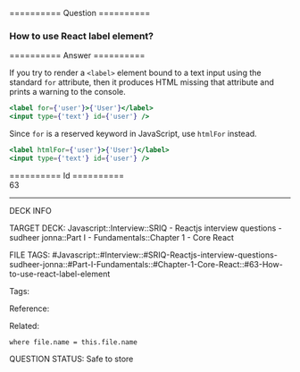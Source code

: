 ========== Question ==========  

### How to use React label element?  

========== Answer ==========  

If you try to render a `<label>` element bound to a text input using the
standard `for` attribute, then it produces HTML missing that attribute and
prints a warning to the console.

```jsx
<label for={'user'}>{'User'}</label>
<input type={'text'} id={'user'} />
```

Since `for` is a reserved keyword in JavaScript, use `htmlFor` instead.

```jsx
<label htmlFor={'user'}>{'User'}</label>
<input type={'text'} id={'user'} />
```

========== Id ==========  
63

---

DECK INFO

TARGET DECK: Javascript::Interview::SRIQ - Reactjs interview questions - sudheer jonna::Part I - Fundamentals::Chapter 1 - Core React

FILE TAGS: #Javascript::#Interview::#SRIQ-Reactjs-interview-questions-sudheer-jonna::#Part-I-Fundamentals::#Chapter-1-Core-React::#63-How-to-use-react-label-element

Tags:

Reference:

Related:

```dataview
where file.name = this.file.name
```
QUESTION STATUS: Safe to store
